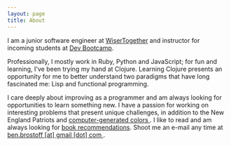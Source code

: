 ```yaml
---
layout: page
title: About
---
```

I am a junior software engineer at <a href="http://www.wisertogether.com/" target="_blank">WiserTogether</a> and instructor for incoming students at <a href="http://devbootcamp.com/" target="_blank">Dev Bootcamp</a>.

Professionally, I mostly work in Ruby, Python and JavaScript; for fun and learning, I've been trying my hand at Clojure. Learning Clojure presents an opportunity for me to better understand two paradigms that have long fascinated me: Lisp and functional programming. 

I care deeply about improving as a programmer and am always looking for opportunities to learn something new. I have a passion for working on interesting problems that present unique challenges, in addition to the New England Patriots and <a href="http://somanycolors.org/" target="_blank"> computer-generated colors </a>. I like to read and am always looking for [book recommendations](/books). Shoot me an e-mail any time at <a href="mailto:ben.brostoff@gmail.com"> ben.brostoff [at] gmail [dot] com </a>.    

